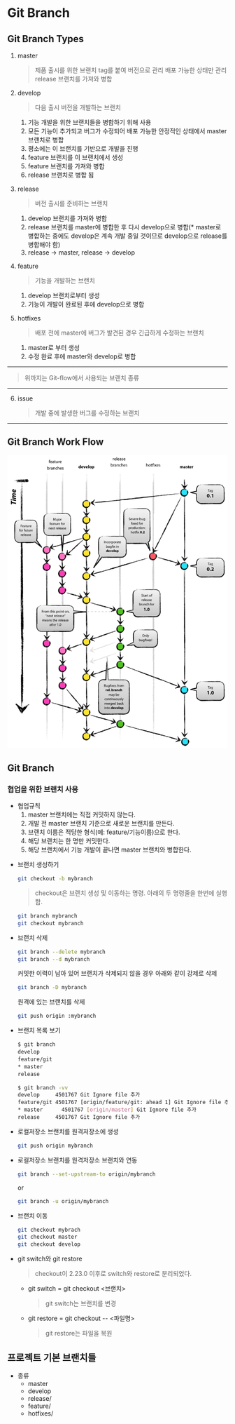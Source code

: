 # Git Branch
## Git Branch Types

1. master
    > 제품 출시를 위한 브랜치
    > tag를 붙여 버전으로 관리
    > 배포 가능한 상태만 관리
    > release 브랜치를 가져와 병합

2. develop
    > 다음 출시 버전을 개발하는 브랜치
    1. 기능 개발을 위한 브랜치들을 병합하기 위해 사용
    2. 모든 기능이 추가되고 버그가 수정되어 배포 가능한 안정적인 상태에서 master 브랜치로 병합
    3. 평소에는 이 브랜치를 기반으로 개발을 진행
    4. feature 브랜치를 이 브랜치에서 생성
    5. feature 브랜치를 가져와 병합
    6. release 브랜치로 병합 됨

3. release
    > 버전 출시를 준비하는 브랜치
    1. develop 브랜치를 가져와 병합
    2. release 브랜치를 master에 병합한 후 다시 develop으로 병합(* master로 병합하는 중에도 develop은 계속 개발 중일 것이므로 develop으로 release를 병합해야 함)
    3. release -> master, release -> develop

4. feature
    > 기능을 개발하는 브랜치
    1. develop 브랜치로부터 생성
    2. 기능이 개발이 완료된 후에 develop으로 병합

5. hotfixes
    > 배포 전에 master에 버그가 발견된 경우 긴급하게 수정하는 브랜치
    1. master로 부터 생성
    2. 수정 완료 후에 master와 develop로 병합
--- 
> 위까지는 Git-flow에서 사용되는 브랜치 종류
---
6. issue
    > 개발 중에 발생한 버그를 수정하는 브랜치

---

## Git Branch Work Flow
![GitFlowBranches](images/gitflow.png)


## Git Branch

### 협업을 위한 브랜치 사용

* 협업규칙
    1. master 브랜치에는 직접 커밋하지 않는다.
    2. 개발 전 master 브랜치 기준으로 새로운 브랜치를 만든다.
    3. 브랜치 이름은 적당한 형식(예: feature/기능이름)으로 한다.
    4. 해당 브랜치는 한 명만 커밋한다.
    5. 해당 브랜치에서 기능 개발이 끝나면 master 브랜치와 병합한다.

+ 브랜치 생성하기
    ```sh
    git checkout -b mybranch
    ```
    > checkout은 브랜치 생성 및 이동하는 명령. 아래의 두 명령줄을 한번에 실행함.
    ```sh
    git branch mybranch
    git checkout mybranch
    ```

+ 브랜치 삭제
    ```sh
    git branch --delete mybranch
    git branch --d mybranch
    ```

    커밋한 이력이 남아 있어 브랜치가 삭제되지 않을 경우 아래와 같이 강제로 삭제
    ```sh
    git branch -D mybranch
    ```

    원격에 있는 브랜치를 삭제
    ```sh
    git push origin :mybranch
    ```

+ 브랜치 목록 보기
    ```sh
    $ git branch
    develop
    feature/git
    * master
    release
    ```

    ```sh
    $ git branch -vv
    develop     4501767 Git Ignore file 추가
    feature/git 4501767 [origin/feature/git: ahead 1] Git Ignore file 추가
    * master      4501767 [origin/master] Git Ignore file 추가
    release     4501767 Git Ignore file 추가
    ```

+ 로컬저장소 브랜치를 원격저장소에 생성
    ```sh
    git push origin mybranch
    ```
+ 로컬저장소 브랜치를 원격저장소 브랜치와 연동
    ```sh
    git branch --set-upstream-to origin/mybranch
    ```
    or
    ```sh
    git branch -u origin/mybranch
    ```
+ 브랜치 이동
    ```sh
    git checkout mybrach
    git checkout master
    git checkout develop
    ```
+ git switch와 git restore
    > checkout이 2.23.0 이후로 switch와 restore로 분리되었다.
    - git switch = git checkout <브랜치>
        > git switch는 브랜치를 변경
    - git restore = git checkout -- <파일명>
        > git restore는 파일을 복원
## 프로젝트 기본 브랜치들
* 종류
    - master
    - develop
    - release/
    - feature/
    - hotfixes/
